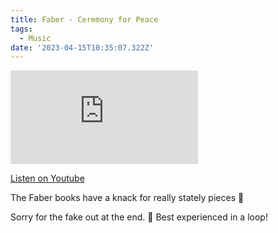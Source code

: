 ```yaml
---
title: Faber - Ceremony for Peace
tags:
  - Music
date: '2023-04-15T10:35:07.322Z'
---
```


<iframe src="https://www.youtube-nocookie.com/embed/kB0DdOTXaoU?modestbranding=1&showinfo=0&rel=0" title="YouTube video player" frameborder="0" allow="accelerometer; autoplay; encrypted-media; gyroscope; picture-in-picture;" allowfullscreen className="youtube_video"></iframe>

[Listen on Youtube](https://youtu.be/kB0DdOTXaoU)

The Faber books have a knack for really stately pieces 👑

Sorry for the fake out at the end. 🙂 Best experienced in a loop!
